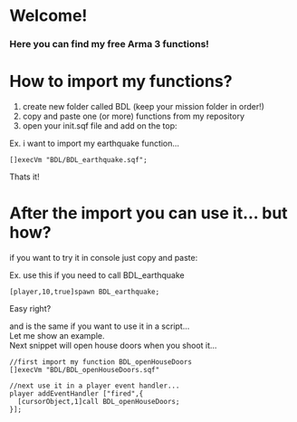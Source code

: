 # Welcome!
### Here you can find my free Arma 3 functions!


# How to import my functions?

  1. create new folder called BDL (keep your mission folder in order!)
  1. copy and paste one (or more) functions from my repository
  1. open your init.sqf file and add on the top: 
  
  Ex. i want to import my earthquake function...
  ```
  []execVm "BDL/BDL_earthquake.sqf";
  ```  
  Thats it!

# After the import you can use it... but how?
  if you want to try it in console just copy and paste:
  
  Ex. use this if you need to call BDL_earthquake
  ```
  [player,10,true]spawn BDL_earthquake;
  ```  
  Easy right?
  
  and is the same if you want to use it in a script...  
  Let me show an example.  
  Next snippet will open house doors when you shoot it...  
  
  ```
  //first import my function BDL_openHouseDoors
  []execVm "BDL/BDL_openHouseDoors.sqf"
  
  //next use it in a player event handler...
  player addEventHandler ["fired",{
    [cursorObject,1]call BDL_openHouseDoors;
  }];
  ```
